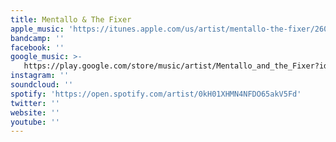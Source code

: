 ```yaml
---
title: Mentallo & The Fixer
apple_music: 'https://itunes.apple.com/us/artist/mentallo-the-fixer/260810342'
bandcamp: ''
facebook: ''
google_music: >-
   https://play.google.com/store/music/artist/Mentallo_and_the_Fixer?id=Akqeb6s5ebwra4e352h6bizwg54
instagram: ''
soundcloud: ''
spotify: 'https://open.spotify.com/artist/0kH01XHMN4NFDO65akV5Fd'
twitter: ''
website: ''
youtube: ''
---
```

